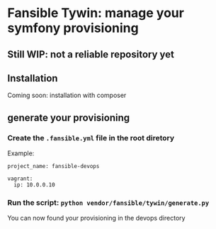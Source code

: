 # Fansible Tywin: manage your symfony provisioning

## Still WIP: not a reliable repository yet 

## Installation

Coming soon: installation with composer

## generate your provisioning

### Create the `.fansible.yml` file in the root diretory
Example:

    project_name: fansible-devops
  
    vagrant:
      ip: 10.0.0.10

### Run the script: `python vendor/fansible/tywin/generate.py`
You can now found your provisioning in the devops directory
